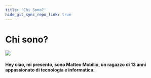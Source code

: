 ```yaml
---
title: 'Chi Sono?'
hide_git_sync_repo_link: true
---
```


# **Chi sono?**

![](https://i.imgur.com/g77Y7ll.png)

#### Hey ciao, mi presento, sono **Matteo Mobilio**, un ragazzo di 13 anni appassionato di tecnologia e informatica. 